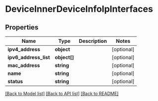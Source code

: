 # DeviceInnerDeviceInfoIpInterfaces

## Properties
Name | Type | Description | Notes
------------ | ------------- | ------------- | -------------
**ipv4_address** | **object** |  | [optional] 
**ipv6_address_list** | **object[]** |  | [optional] 
**mac_address** | **string** |  | [optional] 
**name** | **string** |  | [optional] 
**status** | **string** |  | [optional] 

[[Back to Model list]](../README.md#documentation-for-models) [[Back to API list]](../README.md#documentation-for-api-endpoints) [[Back to README]](../README.md)


